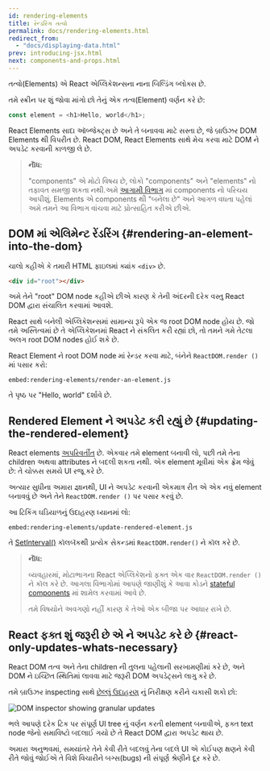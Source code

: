 ```yaml
---
id: rendering-elements
title: રેન્ડરિંગ તત્વો
permalink: docs/rendering-elements.html
redirect_from:
  - "docs/displaying-data.html"
prev: introducing-jsx.html
next: components-and-props.html
---
```


તત્વો(Elements) એ React એપ્લિકેશન્સના નાના બિલ્ડિંગ બ્લોક્સ છે.

તમે સ્ક્રીન પર શું જોવા માંગો છો તેનું એક તત્વ(Element) વર્ણન કરે છે:

```js
const element = <h1>Hello, world</h1>;
```

React Elements સાદા ઑબ્જેક્ટ્સ છે અને તે બનાવવા માટે સસ્તા છે, જે બ્રાઉઝર DOM Elements થી વિપરીત છે. React DOM, React Elements સાથે મેચ કરવા માટે DOM ને અપડેટ કરવાની કાળજી લે છે.

>**નૉૅધ:**
>
>"components" એ મોટો વિષય છે, લોકો "components" અને "elements" નો તફાવત સમજી શકતા નથી.અમે [આગામી વિભાગ](/docs/components-and-props.html) માં components નો પરિચય આપીશું. Elements એ components થી "બનેલા છે" અને આગળ વધતા પહેલાં અમે તમને આ વિભાગ વાંચવા માટે પ્રોત્સાહિત કરીએ છીએ.

## DOM માં એલિમેન્ટ રેંડરિંગ {#rendering-an-element-into-the-dom}

ચાલો કહીએ કે તમારી HTML ફાઇલમાં ક્યાંક `<div>` છે.

```html
<div id="root"></div>
```

અમે તેને "root" DOM node કહીએ છીએ કારણ કે તેની અંદરની દરેક વસ્તુ React DOM દ્વારા સંચાલિત કરવામાં આવશે.

React સાથે બનેલી એપ્લિકેશન્સમાં સામાન્ય રૂપે એક જ root DOM node હોય છે. જો તમે અસ્તિત્વમાં છે તે એપ્લિકેશનમાં React ને સંકલિત કરી રહ્યાં છો, તો તમને ગમે તેટલા અલગ root DOM nodes હોઈ શકે છે.

React Element ને root DOM node માં રેન્ડર કરવા માટે, બંનેને `ReactDOM.render ()` માં પસાર કરો:

`embed:rendering-elements/render-an-element.js`

[](codepen://rendering-elements/render-an-element)

તે પૃષ્ઠ પર "Hello, world" દર્શાવે છે.

## Rendered Element ને અપડેટ કરી રહ્યું છે {#updating-the-rendered-element}

React elements [અપરિવર્તીત](https://en.wikipedia.org/wiki/Immutable_object) છે. એકવાર તમે element બનાવી લો, પછી તમે તેના children અથવા attributes ને બદલી શકતા નથી. એક element મૂવીમાં એક ફ્રેમ જેવું છે: તે ચોક્કસ સમયે UI રજૂ કરે છે.

અત્યાર સુધીના અમારા જ્ઞાનથી, UI ને અપડેટ કરવાની એકમાત્ર રીત એ એક નવું element બનાવવું છે અને તેને `ReactDOM.render ()` પર પસાર કરવું છે.

આ ટિકિંગ ઘડિયાળનું ઉદાહરણ ધ્યાનમાં લો:

`embed:rendering-elements/update-rendered-element.js`

[](codepen://rendering-elements/update-rendered-element)

તે [SetInterval()](https://developer.mozilla.org/en-US/docs/Web/API/WindowTimers/setInterval) કૉલબૅકથી પ્રત્યેક સેકન્ડમાં `ReactDOM.render()` ને કૉલ કરે છે.

>**નૉૅધ:**
>
>વ્યવહારમાં, મોટાભાગના React એપ્લિકેશનો ફક્ત એક વાર `ReactDOM.render ()` ને કૉલ કરે છે. આગલા વિભાગોમાં આપણે જાણીશું કે આવા કોડને [stateful components](/docs/state-and-lifecycle.html) માં શામેલ કરવામાં આવે છે.
>
>તમે વિષયોને અવગણો નહીં કારણ કે તેઓ એક બીજા પર આધાર રાખે છે.

## React ફક્ત શું જરૂરી છે એ ને અપડેટ કરે છે {#react-only-updates-whats-necessary}

React DOM તત્વ અને તેના children ની તુલના પહેલાની સરખામણીમાં કરે છે, અને DOM ને ઇચ્છિત સ્થિતિમાં લાવવા માટે જરૂરી DOM અપડેટ્સને લાગુ કરે છે.

તમે બ્રાઉઝર inspecting સાથે [છેલ્લું ઉદાહરણ](codepen://rendering-elements/update-rendered-element) નું નિરીક્ષણ કરીને ચકાસી શકો છો:

![DOM inspector showing granular updates](../images/docs/granular-dom-updates.gif)

ભલે આપણે દરેક ટિક પર સંપૂર્ણ UI tree નું વર્ણન કરતી element બનાવીએ, ફક્ત text node જેનો સમાવિષ્ટો બદલાઈ ગયો છે તે React DOM દ્વારા અપડેટ થાય છે.

અમારા અનુભવમાં, સમયાંતરે તેને કેવી રીતે બદલવું તેના બદલે UI એ કોઈપણ ક્ષણને કેવી રીતે જોવું જોઈએ તે વિશે વિચારીને બગ્સ(bugs) ની સંપૂર્ણ શ્રેણીને દૂર કરે છે.
